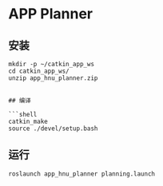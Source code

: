 # APP Planner


## 安装

```shell
mkdir -p ~/catkin_app_ws
cd catkin_app_ws/
unzip app_hnu_planner.zip


## 编译

```shell
catkin_make
source ./devel/setup.bash
```

## 运行

```shell
roslaunch app_hnu_planner planning.launch
```


